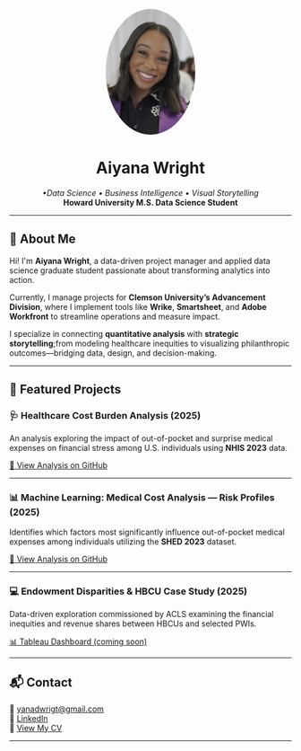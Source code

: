 


<div align="center" style="max-width:700px;margin:auto;">
<!-- (Your current README content goes here) -->
</div>


<p align="center">
  <img src="IMG_47EC5B2ED5D7-1.jpg" alt="Aiyana Wright headshot" width="160" style="border-radius:50%">
</p>

<h1 align="center">Aiyana Wright</h1>
<p align="center">
  <em> •Data Science • Business Intelligence • Visual Storytelling</em><br>
  <strong>Howard University M.S. Data Science Student</strong>
</p>

---

## 📍 About Me

Hi! I'm **Aiyana Wright**, a data-driven project manager and applied data science graduate student passionate about transforming analytics into action. 


Currently, I manage projects for **Clemson University’s Advancement Division**, where I implement tools like **Wrike**, **Smartsheet**, and **Adobe Workfront** to streamline operations and measure impact.  


I specialize in connecting **quantitative analysis** with **strategic storytelling**;from modeling healthcare inequities to visualizing philanthropic outcomes—bridging data, design, and decision-making.

---

## 🌟 Featured Projects

### 🩺 Healthcare Cost Burden Analysis (2025)
An analysis exploring the impact of out-of-pocket and surprise medical expenses on financial stress among U.S. individuals using **NHIS 2023** data.

[📄 View Analysis on GitHub](https://github.com/aiyanaw1/aiyanaw1.github.io/blob/892534b9c4d79c9f398a0078a7bc0173df799aec/Final.md)

---

### 📊 Machine Learning: Medical Cost Analysis — Risk Profiles (2025)
Identifies which factors most significantly influence out-of-pocket medical expenses among individuals utilizing the **SHED 2023** dataset.

[📄 View Analysis on GitHub](https://github.com/aiyanaw1/aiyanaw1.github.io/blob/ed0c050c7a515f8684b1f954ff37d5a80cae46d1/Medical_Cost_Analysis.md)

---

### 💻 Endowment Disparities & HBCU Case Study (2025)
Data-driven exploration commissioned by ACLS examining the financial inequities and revenue shares between HBCUs and selected PWIs.

[📊 Tableau Dashboard (coming soon)](https://public.tableau.com/app/profile/aiyanaw1)

---
## 📬 Contact

📧 [yanadwrigt@gmail.com](mailto:yanadwrigt@gmail.com)  
🔗 [LinkedIn](https://www.linkedin.com/in/aiyanawright/)  
📄 [View My CV](https://github.com/aiyanaw1/aiyanaw1.github.io/blob/131c07e82c873b6c3a4b1e4ed6fa674580b91ca7/ADW%20RESUME.pdf)

---


